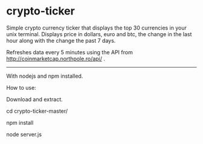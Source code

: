 # crypto-ticker

Simple crypto currency ticker that displays the top 30 currencies in your unix terminal.
Displays price in dollars, euro and btc, the change in the last hour along with the change the past 7 days.

Refreshes data every 5 minutes using the API from http://coinmarketcap.northpole.ro/api/ .

----------------------------------------------

With nodejs and npm installed.


How to use:

Download and extract.

cd crypto-ticker-master/

npm install

node server.js
